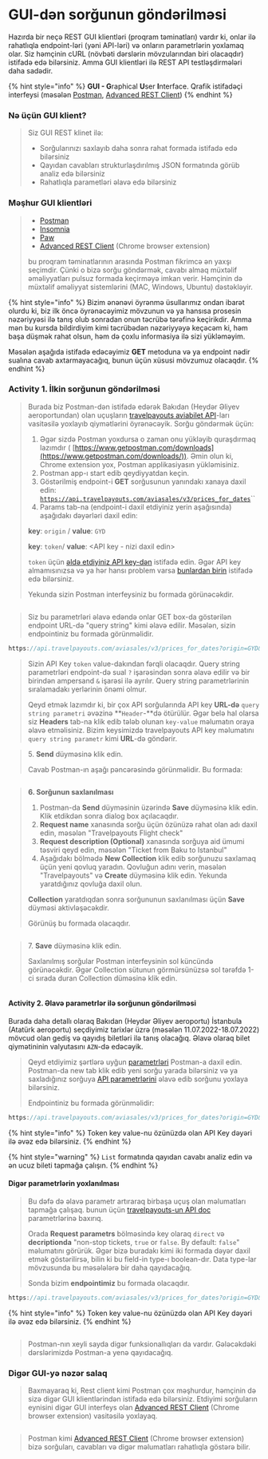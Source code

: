 # GUI-dən sorğunun göndərilməsi

Hazırda bir neçə REST GUI klientləri (proqram təminatları) vardır ki, onlar ilə rahatlıqla endpoint-ləri (yəni API-ləri) və onların parametrlərin yoxlamaq olar. Siz həmçinin cURL (növbəti dərslərin mövzularından biri olacaqdır) istifadə edə bilərsiniz. Amma GUI klientləri ilə REST API testləşdirmələri daha sadədir.

{% hint style="info" %}
**GUI - G**raphical **U**ser **I**nterface. Qrafik istifadəçi interfeysi (məsələn [Postman](https://www.getpostman.com/), [Advanced REST Client](https://chrome.google.com/webstore/detail/advanced-rest-client/hgmloofddffdnphfgcellkdfbfbjeloo))
{% endhint %}

### Nə üçün GUI klient?

> Siz GUI REST klinet ilə:
>
> * Sorğularınızı saxlayıb daha sonra rahat formada istifadə edə bilərsiniz
> * Qayıdan cavabları strukturlaşdırılmış JSON formatında görüb analiz edə bilərsiniz
> * Rahatlıqla parametləri əlavə edə bilərsiniz

### Məşhur GUI klientləri

> * [Postman](https://www.getpostman.com/)
> * [Insomnia](https://insomnia.rest/)
> * [Paw](https://luckymarmot.com/paw)
> * [Advanced REST Client](https://chrome.google.com/webstore/detail/advanced-rest-client/hgmloofddffdnphfgcellkdfbfbjeloo) (Chrome browser extension)
>
> bu proqram təminatlarının arasında Postman fikrimcə ən yaxşı seçimdir. Çünki o bizə sorğu göndərmək, cavabı almaq müxtəlif əməliyyatları pulsuz formada keçirməyə imkan verir. Həmçinin də müxtəlif əməliyyat sistemlərini (MAC,  Windows, Ubuntu) dəstəkləyir.

{% hint style="info" %}
Bizim ənənəvi öyrənmə üsullarımız ondan ibarət olurdu ki, biz ilk öncə öyrənəcəyimiz mövzunun və ya hansısa prosesin nəzəriyyəsi ilə tanış olub sonradan onun təcrübə tərəfinə keçirikdir. Amma mən bu kursda bildirdiyim kimi təcrübədən nəzəriyyəyə keçəcəm ki, həm başa düşmək rahat olsun, həm də çoxlu informasiya ilə sizi yükləməyim.

Məsələn aşağıda istifadə edəcəyimiz **GET** metoduna və ya endpoint nədir sualına cavab axtarmayacağıq, bunun üçün xüsusi mövzumuz olacaqdır.
{% endhint %}

### Activity 1. İlkin sorğunun göndərilməsi&#x20;

> Burada biz Postman-dən istifadə edərək Bakıdan (Heydər Əliyev aeroportundan) olan uçuşların [travelpayouts aviabilet API](https://support.travelpayouts.com/hc/en-us/articles/203956163-Travel-insights-with-Aviasales-Data-API)-ları vasitəsilə yoxlayıb qiymətlərini öyrənəcəyik. Sorğu göndərmək üçün:
>
> 1. Əgər sizdə Postman yoxdursa o zaman onu yükləyib quraşdırmaq lazımdır ( [https://www.getpostman.com/downloads](https://www.getpostman.com/downloads/)). Əmin olun ki, Chrome extension yox, Postman applikasiyasın yükləmisiniz.
> 2. Postman app-ı start edib qeydiyyatdan keçin.&#x20;
> 3. Göstərilmiş endpoint-i **GET** sorğusunun yanındakı xanaya daxil edin: [`https://api.travelpayouts.com/aviasales/v3/prices_for_dates`](https://api.travelpayouts.com/aviasales/v3/prices\_for\_dates)``
> 4. Params tab-na (endpoint-i daxil etdiyiniz yerin aşağısında) aşağıdakı dəyərləri daxil edin:
>
> &#x20;     **key**: `origin` / **value**: `GYD`
>
> &#x20;     **key**: `token`/ **value**: \<API key - nizi daxil edin>
>
> `token` üçün [əldə etdiyiniz API key-dən](broken-reference) istifadə edin. Əgər API key almamısınızsa və ya hər hansı problem varsa [bunlardan birin](broken-reference) istifadə edə bilərsiniz.
>
> Yekunda sizin Postman interfeysiniz bu formada görünəcəkdir.&#x20;

<figure><img src="../.gitbook/assets/image (1) (1).png" alt=""><figcaption></figcaption></figure>

> Siz bu parametrləri əlavə edəndə onlar GET box-da göstərilən endpoint URL-də "query string" kimi əlavə edilir. Məsələn, sizin endpointiniz bu formada görünməlidir.

```javascript
https://api.travelpayouts.com/aviasales/v3/prices_for_dates?origin=GYD&token=3c63416a24d3b969da6df9271faa9d6e
```

> Sizin API Key `token` value-dakından fərqli olacaqdır. Query string parametrləri endpoint-də sual  `?` işarəsindən sonra əlavə edilir və bir birindən ampersand `&` işarəsi ilə ayrılır. Query string parametrlərinin sıralamadakı yerlərinin önəmi olmur.&#x20;
>
> Qeyd etmək lazımdır ki, bir çox API sorğularında API key **URL-də** `query string parametri` əvəzinə **`Header`-**də ötürülür. Əgər belə hal olarsa siz **Headers** tab-na klik edib tələb olunan `key-value` məlumatın oraya əlavə etməlisiniz. Bizim keysimizdə travelpayouts API key məlumatını `query string parametr` kimi **URL**-də göndərir.

> 5\. **Send** düyməsinə klik edin.
>
> Cavab Postman-ın aşağı pəncərəsində görünməlidir. Bu formada:

<figure><img src="../.gitbook/assets/image (11).png" alt=""><figcaption></figcaption></figure>

> **6. Sorğunun saxlanılması**
>
> 1. Postman-da **Send** düyməsinin üzərində **Save** düyməsinə klik edin. Klik etdikdən sonra dialog box açılacaqdır.
> 2. **Request name** xanasında sorğu üçün özünüzə rahat olan adı daxil edin, məsələn "Travelpayouts Flight check"
> 3. **Request description (Optional)** xanasında sorğuya aid ümumi təsviri qeyd edin, məsələn "Ticket from Baku to Istanbul"
> 4. Aşağıdakı bölmədə **New Collection** klik edib sorğunuzu saxlamaq üçün yeni qovluq yaradın. Qovluğun adını verin, məsələn "Travelpayouts" və **Create** düyməsinə klik edin. Yekunda yaratdığınız qovluğa daxil olun.&#x20;
>
> &#x20; **Collection** yaratdıqdan sonra sorğununun saxlanılması üçün **Save** düyməsi aktivləşəcəkdir.&#x20;
>
> &#x20; Görünüş bu formada olacaqdır.     &#x20;

<figure><img src="../.gitbook/assets/image (6).png" alt=""><figcaption></figcaption></figure>

> 7\. **Save** düyməsinə klik edin.
>
> Saxlanılmış sorğular Postman interfeysinin sol küncündə görünəcəkdir. Əgər Collection sütunun görmürsünüzsə sol tərəfdə 1-ci sırada duran Collection düməsinə klik edin.&#x20;

<figure><img src="../.gitbook/assets/image (5) (1).png" alt=""><figcaption></figcaption></figure>

#### Activity 2. Əlavə parametrlər ilə sorğunun göndərilməsi

Burada daha detallı olaraq Bakıdan (Heydər Əliyev aeroportu) İstanbula (Atatürk aeroportu) seçdiyimiz tarixlər üzrə (məsələn 11.07.2022-18.07.2022) mövcud olan gediş və qayıdış biletləri ilə tanış olacağıq. Əlavə olaraq bilet qiymətininin valyutasını `AZN`-də edəcəyik.

> Qeyd etdiyimiz şərtlərə uyğun [parametrləri](https://support.travelpayouts.com/hc/en-us/articles/203956163-Travel-insights-with-Aviasales-Data-API) Postman-a daxil edin. Postman-da new tab klik edib yeni sorğu yarada bilərsiniz və ya saxladığınız sorğuya [API parametrlərini](https://support.travelpayouts.com/hc/en-us/articles/203956163-Travel-insights-with-Aviasales-Data-API) əlavə edib sorğunu yoxlaya bilərsiniz.&#x20;
>
> Endpointiniz bu formada görünməlidir:

```javascript
https://api.travelpayouts.com/aviasales/v3/prices_for_dates?origin=GYD&destination=IST&departure_at=2022-07-11&return_at=2022-07-18&currency=azn&token=3c63416a24d3b969da6df9271faa9d6e
```

{% hint style="info" %}
Token key value-nu özünüzdə olan API Key dəyəri ilə əvəz edə bilərsiniz.
{% endhint %}

{% hint style="warning" %}
`List` formatında qayıdan cavabı analiz edin və ən ucuz bileti tapmağa çalışın.
{% endhint %}

#### Digər parametrlərin yoxlanılması

> Bu dəfə də əlavə parametr artıraraq birbaşa uçuş olan məlumatları tapmağa çalışaq. bunun üçün [travelpayouts-un API doc ](https://support.travelpayouts.com/hc/en-us/articles/203956163-Travel-insights-with-Aviasales-Data-API)parametrlərinə baxırıq.&#x20;
>
> Orada **Request parametrs** bölməsində key olaraq `direct` və **decriptionda** "non-stop tickets, `true` or `false`. By default:  `false`" məlumatını görürük. Əgər bizə buradakı kimi iki formada dəyər daxil etmək göstərilirsə, bilin ki bu field-in type-ı boolean-dır. Data type-lar mövzusunda bu məsələlərə bir daha qayıdacağıq.
>
> Sonda bizim **endpointimiz** bu formada olacaqdır.&#x20;

```javascript
https://api.travelpayouts.com/aviasales/v3/prices_for_dates?origin=GYD&destination=IST&departure_at=2022-07-11&return_at=2022-07-18&direct=true&currency=azn&token=3c63416a24d3b969da6df9271faa9d6e
```

{% hint style="info" %}
Token key value-nu özünüzdə olan API Key dəyəri ilə əvəz edə bilərsiniz.
{% endhint %}

<figure><img src="../.gitbook/assets/image (7).png" alt=""><figcaption></figcaption></figure>

> Postman-nın xeyli sayda digər funksionallıqları da vardır. Gələcəkdəki dərslərimizdə Postman-a yenə qayıdacağıq.

### Digər GUI-yə nəzər salaq

> Baxmayaraq ki, Rest client kimi Postman çox məşhurdur, həmçinin də sizə digər GUI klientlərindən istifadə edə bilərsiniz. Etdiyimi sorğuların eynisini digər GUI interfeys olan [Advanced REST Client](https://chrome.google.com/webstore/detail/advanced-rest-client/hgmloofddffdnphfgcellkdfbfbjeloo) (Chrome browser extension) vasitəsilə yoxlayaq.

<figure><img src="../.gitbook/assets/image (3).png" alt=""><figcaption></figcaption></figure>

> Postman kimi [Advanced REST Client](https://chrome.google.com/webstore/detail/advanced-rest-client/hgmloofddffdnphfgcellkdfbfbjeloo) (Chrome browser extension) bizə sorğuları, cavabları və digər məlumatları rahatlıqla göstərə bilir.&#x20;



